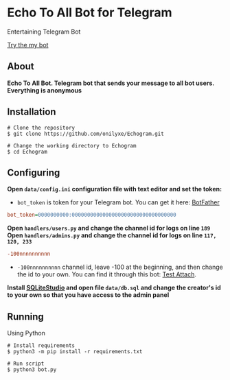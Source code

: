 # Echo To All Bot for Telegram
Entertaining Telegram Bot

[Try the my bot](https://t.me/EchogramBot)

About
------------
**Echo To All Bot. Telegram bot that sends your message to all bot users. Everything is anonymous**

Installation
------------
```shell
# Clone the repository
$ git clone https://github.com/onilyxe/Echogram.git

# Change the working directory to Echogram
$ cd Echogram
```

Configuring
------------
**Open `data/config.ini` configuration file with text editor and set the token:**

* `bot_token` is token for your Telegram bot. You can get it here: [BotFather](https://t.me/BotFather)
```ini
bot_token=0000000000:0000000000000000000000000000000000
```

**Open `handlers/users.py` and change the channel id for logs on line `189`**
**Open `handlers/admins.py` and change the channel id for logs on line `117, 120, 233`**
```ini
-100nnnnnnnnnn
```
* `-100nnnnnnnnnn` channel id, leave -100 at the beginning, and then change the id to your own. You can find it through this bot: [Test Attach](https://t.me/asmico_attach_bot).

**Install [SQLiteStudio](https://sqlitestudio.pl/) and open file `data/db.sql` and change the creator's id to your own so that you have access to the admin panel**

Running
------------
Using Python
```shell
# Install requirements
$ python3 -m pip install -r requirements.txt

# Run script
$ python3 bot.py
```